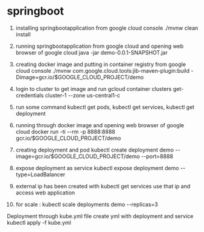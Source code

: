 # springboot


1. installing springbootapplication from google cloud console
./mvnw clean install 

2. running springbootapplication from google cloud and opening web browser of google cloud
java -jar demo-0.0.1-SNAPSHOT.jar

3. creating docker image and putting in container registry from google cloud console
./mvnw com.google.cloud.tools:jib-maven-plugin:build -Dimage=gcr.io/$GOOGLE_CLOUD_PROJECT/demo

4. login to cluster to get image and run
gcloud container clusters get-credentials cluster-1 --zone us-central1-c

5. run some command
kubectl get pods, kubectl get services, kubectl get deployment

6. running through docker image and opening web browser of google cloud
docker run -ti --rm -p 8888:8888 gcr.io/$GOOGLE_CLOUD_PROJECT/demo

7. creating deployment and pod
kubectl create deployment demo --image=gcr.io/$GOOGLE_CLOUD_PROJECT/demo --port=8888

8. expose deployment as service
kubectl expose deployment demo --type=LoadBalancer

9. external ip has been created with kubectl get services use that ip and access web application

10. for scale :
kubectl scale  deployments demo --replicas=3


Deployment through kube.yml file 
create yml with deployment and service
kubectl apply -f kube.yml
